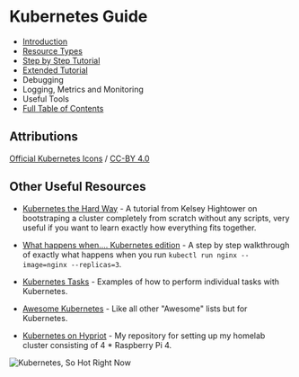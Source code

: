 # Kubernetes Guide

- [Introduction](./manuscript/1-intro.md)
- [Resource Types](./manuscript/2-resources.md)
- [Step by Step Tutorial](./manuscript/3-tutorial.md)
- [Extended Tutorial](./manuscript/4-extended-tutorial.md)
- Debugging
- Logging, Metrics and Monitoring
- Useful Tools
- [Full Table of Contents](./toc.md)

## Attributions

[Official Kubernetes Icons](https://github.com/kubernetes/community/tree/master/icons) / [CC-BY 4.0](https://creativecommons.org/licenses/by/4.0/)

## Other Useful Resources

- [Kubernetes the Hard Way](https://github.com/kelseyhightower/kubernetes-the-hard-way) - A tutorial from Kelsey Hightower on bootstraping a cluster completely from scratch without any scripts, very useful if you want to learn exactly how everything fits together.

- [What happens when.... Kubernetes edition](https://github.com/jamiehannaford/what-happens-when-k8s) - A step by step walkthrough of exactly what happens when you run `kubectl run nginx --image=nginx --replicas=3`.

- [Kubernetes Tasks](https://kubernetes.io/docs/tasks/) - Examples of how to perform individual tasks with Kubernetes.

- [Awesome Kubernetes](https://github.com/ramitsurana/awesome-kubernetes) - Like all other "Awesome" lists but for Kubernetes.

- [Kubernetes on Hypriot](http://github.com/REBELinBLUE/k8s-on-hypriot) - My repository for setting up my homelab cluster consisting of 4 * Raspberry Pi 4.

![Kubernetes, So Hot Right Now](https://media.makeameme.org/created/kubernetes-so-hot.jpg)
